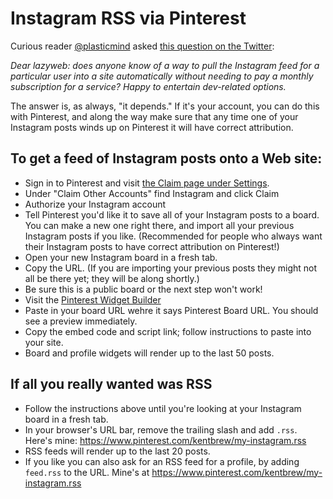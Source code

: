 # Instagram RSS via Pinterest

Curious reader [@plasticmind](https://github.com/plasticmind) asked [this question on the Twitter](https://twitter.com/plasticmind/status/1235589410789285889):

_Dear lazyweb: does anyone know of a way to pull the Instagram feed for a particular user into a site automatically without needing to pay a monthly subscription for a service? Happy to entertain dev-related options._

The answer is, as always, "it depends." If it's your account, you can do this with Pinterest, and along the way make sure that any time one of your Instagram posts winds up on Pinterest it will have correct attribution.

## To get a feed of Instagram posts onto a Web site:

- Sign in to Pinterest and visit [the Claim page under Settings](https://www.pinterest.com/settings/claim).
- Under "Claim Other Accounts" find Instagram and click Claim
- Authorize your Instagram account
- Tell Pinterest you'd like it to save all of your Instagram posts to a board. You can make a new one right there, and import all your previous Instagram posts if you like. (Recommended for people who always want their Instagram posts to have correct attribution on Pinterest!)
- Open your new Instagram board in a fresh tab.
- Copy the URL. (If you are importing your previous posts they might not all be there yet; they will be along shortly.)
- Be sure this is a public board or the next step won't work!
- Visit the [Pinterest Widget Builder](https://developers.pinterest.com/tools/widget-builder/?type=board)
- Paste in your board URL wehre it says Pinterest Board URL.  You should see a preview immediately.
- Copy the embed code and script link; follow instructions to paste into your site.
- Board and profile widgets will render up to the last 50 posts.

## If all you really wanted was RSS

- Follow the instructions above until you're looking at your Instagram board in a fresh tab.
- In your browser's URL bar, remove the trailing slash and add `.rss`.  Here's mine:  https://www.pinterest.com/kentbrew/my-instagram.rss
- RSS feeds will render up to the last 20 posts.
- If you like you can also ask for an RSS feed for a profile, by adding `feed.rss` to the URL. Mine's at https://www.pinterest.com/kentbrew/my-instagram.rss